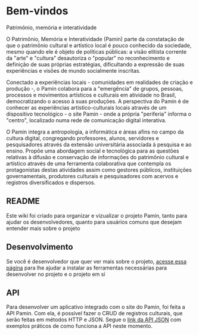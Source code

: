 # Bem-vindos

Patrimônio, memória e interatividade

O Patrimônio, Memória e Interatividade (Pamin) parte da constatação de que o patrimônio cultural e artístico local é pouco conhecido da sociedade, mesmo quando ele é objeto de políticas públicas: a visão elitista corrente da "arte" e "cultura" desautoriza o "popular" no reconhecimento e definição de suas próprias estratégias, dificultando a expressão de suas experiências e visões de mundo socialmente inscritas.
 
Conectado a experiências locais - comunidades em realidades de criação e produção -, o Pamin colabora para a "emergência" de grupos, pessoas, processos e movimentos artísticos e culturais em atividade no Brasil, democratizando o acesso à suas produções. A perspectiva do Pamin é de conhecer as experiências artístico-culturais locais através de um dispositivo tecnológico - o site Pamin - onde a própria "periferia" informa o "centro", localizado numa rede de comunicação digital interativa.
 
O Pamin integra a antropologia, a informática e áreas afins no campo da cultura digital, congregando professores, alunos, servidores e pesquisadores através da extensão universitária associada à pesquisa e ao ensino. Propõe uma abordagem social e tecnológica para as questões relativas à difusão e conservação de informações do patrimônio cultural e artístico através de uma ferramenta colaborativa que contempla os protagonistas destas atividades assim como gestores públicos, instituições governamentais, produtores culturais e pesquisadores com acervos e registros diversificados e dispersos.

## README

Este wiki foi criado para organizar e vizualizar o projeto Pamin, tanto para ajudar os desenvolvedores, quanto para usuários comuns que desejam entender mais sobre o projeto

## Desenvolvimento

Se você é desenvolvedor que quer ver mais sobre o projeto, [acesse essa página](https://bitbucket.org/pamin-lavid/pamin-app/wiki/Instala%C3%A7%C3%A3o%20do%20Projeto#clone) para lhe ajudar a instalar as ferramentas necessárias para desenvolver no projeto e o projeto em sí

## API

Para desenvolver um aplicativo integrado com o site do Pamin, foi feita a API Pamin. Com ela, é possível fazer o CRUD de registros culturais, que serão feitas em métodos HTTP e JSON. Segue o [link da API JSON](https://bitbucket.org/pamin-lavid/pamin-app/wiki/API%20Pamin) com exemplos práticos de como funciona a API neste momento.